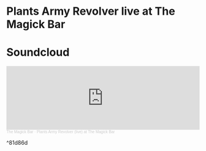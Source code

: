 # Plants Army Revolver live at The Magick Bar

# Soundcloud
<iframe width="100%" height="166" scrolling="no" frameborder="no" allow="autoplay" src="https://w.soundcloud.com/player/?url=https%3A//api.soundcloud.com/tracks/978876178&color=%23ff5500&auto_play=false&hide_related=false&show_comments=true&show_user=true&show_reposts=false&show_teaser=true"></iframe><div style="font-size: 10px; color: #cccccc;line-break: anywhere;word-break: normal;overflow: hidden;white-space: nowrap;text-overflow: ellipsis; font-family: Interstate,Lucida Grande,Lucida Sans Unicode,Lucida Sans,Garuda,Verdana,Tahoma,sans-serif;font-weight: 100;"><a href="https://soundcloud.com/themagickbar" title="The Magick Bar" target="_blank" style="color: #cccccc; text-decoration: none;">The Magick Bar</a> · <a href="https://soundcloud.com/themagickbar/plants-army-revolver-live-at-the-magick-bar" title="Plants Army Revolver (live)  at The Magick Bar" target="_blank" style="color: #cccccc; text-decoration: none;">Plants Army Revolver (live)  at The Magick Bar</a></div>

^81d86d
